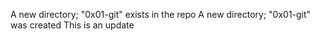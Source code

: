 A new directory; "0x01-git" exists in the repo
A new directory; "0x01-git" was created
This is an update

